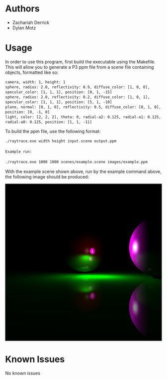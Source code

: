 # Authors

- Zachariah Derrick
- Dylan Motz

# Usage

In order to use this program, first build the executable using the Makefile. This will allow you to generate a P3 ppm file from a scene file containing objects, formatted like so:

```
camera, width: 1, height: 1
sphere, radius: 2.0, reflectivity: 0.9, diffuse_color: [1, 0, 0], specular_color: [1, 1, 1], position: [0, 1, -15]
sphere, radius: 2.0, reflectivity: 0.2, diffuse_color: [1, 0, 1], specular_color: [1, 1, 1], position: [5, 1, -10]
plane, normal: [0, 1, 0], reflectivity: 0.5, diffuse_color: [0, 1, 0], position: [0, -1, 0]
light, color: [2, 2, 2], theta: 0, radial-a2: 0.125, radial-a1: 0.125, radial-a0: 0.125, position: [1, 1, -11]
```

To build the ppm file, use the following format:

```sh
./raytrace.exe width height input.scene output.ppm

Example run:

./raytrace.exe 1000 1000 scenes/example.scene images/example.ppm
```

With the example scene shown above, run by the example command above, the following image should be produced:

![Example PPM Image](./images/readmeExample.png)

# Known Issues

No known issues